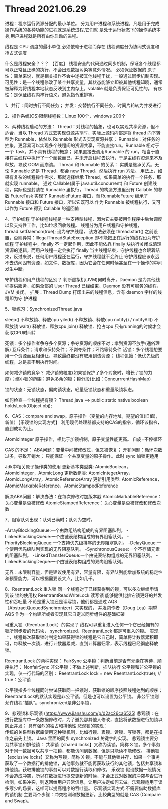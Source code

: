 # Thread 2021.06.29

进程：程序运行资源分配的最小单位。
分为用户进程和系统进程，凡是用于完成操作系统的各种功能的进程就是系统进程,它们就 是处于运行状态下的操作系统本身,用户进程就是所有由你启动的进程。

线程是 CPU 调度的最小单位,必须依赖于进程而存在
线程调度分为协同式调度和抢占式调度

什么是线程安全？？？
【百度】 线程安全的代码通过同步机制，保证各个线程都可以正常且正确的执行，不会出现数据污染等意外情况。
必须保证数据的
   原子性：简单来说，就是相关操作不会中途被其他线程干扰，一般通过同步机制实现。
   可见性：是一个线程修改了某个共享变量，其状态能够立即被其他线程知晓，通常被解释为将线程本地状态反映到主内存上，volatile 就是负责保证可见性的。
   有序性：是保证线程内串行语义，避免指令重排等。

1、并行：同时执行不同任务；
   并发：交替执行不同任务，时间片轮转为并发进行
   
2、操作系统(OS)限制线程数：Linux 100个，windows 200个

3、两种线程启动的方法：
   Thread：对线程的抽象，也可以实现共享资源，但不适合，当以 Thread 方式去实现资源共享时，实际上源码内部是将 thread 向下转型为 Runnable，依然以 Runnable 形式去实现资源共享；
   Runnable：对任务的抽象，更容易可以实现多个线程间的资源共享，不能直接run。Runnable 相对于一个 Task，并不具有线程的概念；
      如果直接去调用Runnable 的 run，相当于直接在主线程中执行了一个函数而已，并未开启线程去执行，于是主线程资源来不及释放，导致 OOM 而崩溃。
   Thread 和 Runnable 的关系：
      实质是继承关系。无论 Runnable 还是 Thread，都会 new Thread，然后执行 run 方法。
      用法上，如果有复杂的线程操作需求，那就选择继承 Thread，如果简单的执行一个任务，那就实现 runnable。
   通过 Callable(属于 java.util.concurrent) 和 Future 创建线程，实际也是封装在 Runnable 里执行，Thread 的构造方法里没有 Callable 的参数
   FutureTask 实现了 RunnableFuture 接口，而 RunnableFuture 继承了 Runnable 接口和 Future 接口，所以它既可以 作为 Runnable 被线程执行，又可以作为 Future 得到 Callable 的返回值
      
4、守护线程
   守护线程线程是一种支持型线程，因为它主要被用作程序中后台调度以及支持性工作，比如垃圾回收线程。
   线程分为用户线程和守护线程，thread.setDaemon(true); 设为守护线程，
      该方法必须在 thread.start() 之前设置，否则异常：IllegalThreadStateException
      即不能把正在运行的线程设为守护线程
   守护线程中，finally 不一定起作用，因此不能依靠 finally 块执行关闭或清理资源的逻辑，而用户线程一定会执行 finally
   当主线程结束，守护线程也会跟着结束，反过来说，任何用户线程还在运行，守护线程就不会终止
   守护线程应该永远不去访问固有资源，如文件、数据库，因为它会在任何时候甚至在一个操作的中间发生中断。
   
   守护线程和用户线程的区别？
      判断虚拟机(JVM)何时离开，Daemon 是为其他线程提供服务，如果全部的 User Thread 已经结束，Daemon 没有可服务的线程，JVM 关闭。 
      扩展：Thread Dump 打印出来的线程信息，含有 daemon 字样的线程即为守 护进程
       

5、锁练习：SynchronizedThread.java
   
   sleep() 不释放锁、释放cpu
   yiled() 不释放锁、释放cpu
   notify() / notifyAll() 不释放锁
   wait() 释放锁、释放cpu
   join() 释放锁、抢占cpu
   只有running的时候才会获取CPU时间片
   
   死锁：多个操作者争夺多个资源；争夺资源的顺序不对；拿到资源不放手(通俗理解)
        互斥条件；请求和保持条件；不剥夺条件；环路等待条件
   活锁：多个线程想要用一个资源而互相谦让，导致最终都没有取用到该资源；
   线程饥饿：低优先级的线程，总是拿不到执行时间。
   
   如何减少锁的竞争？
       减少锁的粒度(如果锁保护了多个对象时，增长了锁的力度)；缩小锁的范围；避免多余的锁；锁分段(比如：ConcurrrentHashMap)
        
   锁的状态：无锁状态，偏向锁状态，轻量级锁状态和重量级锁状态。
   
   如何检查一个线程拥有锁？ Thread.java ==> public static native boolean holdsLock(Object obj);
   
6、CAS：compare and swap。原子操作（变量的内存地址，期望的值(旧值)，新值）【乐观锁的实现方式】
  利用现代处理器都支持的CAS的指令，循环该指令，直到成功为止。
  
  AtomicInteger 原子操作，相比于加锁机制，原子变量性能更高。
  自旋=不停循环
  
  CAS 的不足：
  ABA问题：变量中间被修改过，但又被恢复；
  开销问题：循环次数过多，导致开销大；
  只能保证一个共享变量的原子操作。此时 sync 加锁更适用
  
  Jdk中相关原子操作类的使用
  更新基本类型类: AtomicBoolean，AtomicInteger，AtomicLong
  更新数组类: AtomicIntegerArray，AtomicLongArray，AtomicReferenceArray
  更新引用类型: AtomicReference，AtomicMarkableReference，AtomicStampedReference
  
  解决ABA问题：解决办法：在每次修改时加版本戳
  AtomicMarkableReference：关心变量是否被修改
  AtomicStampedReference：关心变量是否被修改和修改次数
  
7、阻塞队列出现：队列已满时；队列为空时。

   -ArrayBlockingQueue:一个由数组结构组成的有界阻塞队列。
   -LinkedBlockingQueue:一个由链表结构组成的有界阻塞队列。
   -PriorityBlockingQueue:一个支持优先级排序的无界阻塞队列。
   -DelayQueue:一个使用优先级队列实现的无界阻塞队列。
   -SynchronousQueue:一个不存储元素的阻塞队列。
   -LinkedTransferQueue:一个由链表结构组成的无界阻塞队列。
   -LinkedBlockingDeque:一个由链表结构组成的双向阻塞队列。
   
   无界：未限制容量，但是建议使用有界，容量有限，有界队列能增加系统的稳定性和预警能力，可以根据需要设大点，比如几千。
   
8、ReentrantLock 重入锁 同一个线程对于已经获得到的锁，可以多次继续申请到该 锁的使用权
   ReentrantReadWriteLock 读写锁 能够提供比排它锁更好的并发性和吞吐量
   不论是重入锁还是读写锁，他们都是通过 AQS（AbstractQueuedSynchronizer）来实现的，
   并发包作者（Doug Lea）期望 AQS 作为一个构建所或者实现其它自定义同步组件的基础框架
   
   可重入锁（ReentrantLock）的实现？ 
       线程可以重复进入任何一个它已经拥有的锁所同步着的代码块， synchronized、ReentrantLock 都是可重入的锁。
       实现上，线程每次获取锁时判定如果获得锁的线程是它自己时，简单将计数器累积即可，每释放一次锁，进行计数器累减，直到计算器归零，表示线程已经彻底释放锁。

ReentrantLock 的两种实现：
  FairSync 公平锁：判断当前是否有元素在等待，顺序执行；
  NonfairSync 非公平锁：不做上述判断，插队执行
  公平锁和非公平锁的实现，仅一行代码的区别：
  ReentrantLock lock = new ReentrantLock(true);  // true：公平锁
  
  公平锁指多个线程同时尝试获取同一把锁时，获取锁的顺序按照线程达到的顺序；ReentrantLock的默认实现是非公平锁，但是也可以设置为公平锁。
  非公平锁则允许线程“插队”。synchronized是非公平锁，
  
9、悲观锁和乐观锁 (https://www.jianshu.com/p/d2ac26ca6525)
   悲观锁：在进行数据库中一条数据修改时，为了避免那其他人修改，直接将该数据进行加锁以防止并发；
          具有强烈的独占和排他性
          悲观锁的实现：          
          传统的关系型数据库使用这种锁机制，比如行锁、表锁、读锁、写锁等，都是在操作之前先上锁。
          Java 里面的同步 synchronized 关键字的实现。
          悲观锁主要分为共享锁和排他锁：
          共享锁【shared locks】又称为读锁，简称 S 锁。多个事务对于同一数据可以共享一把锁，都能访问到数据，但是只能读不能修改。
          排他锁【exclusive locks】又称为写锁，简称 X 锁。不能与其他锁并存，如果一个事务获取了一个数据行的排他锁，其他事务就不能再获取该行的其他锁，包括共享锁和排他锁。获取排他锁的事务可以对数据行读取和修改。
   乐观锁:假设数据一般情况不会造成冲突，所以在数据进行提交更新的时候，才会正式对数据的冲突与否进行检测，如果冲突，则返回给用户异常信息，让用户决定如何去做。乐观锁适用于读多写少的场景，这样可以提高程序的吞吐量。
         乐观锁实现方式:不需要借助数据库的锁机制
         主要两个步骤：冲突检测和数据更新。比较典型的就是 CAS (Compare and Swap)。

  
  
         
   